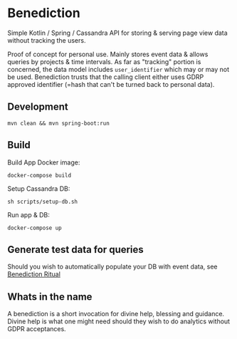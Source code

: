 # Benediction

Simple Kotlin / Spring / Cassandra API for storing & serving page view data without tracking the users.

Proof of concept for personal use. Mainly stores event data & allows queries by projects & time intervals. As far as "tracking" portion is concerned, the data model includes `user_identifier` which may or may not be used. Benediction trusts that the calling client either uses GDRP approved identifier (=hash that can't be turned back to personal data).

## Development

`mvn clean && mvn spring-boot:run`

## Build

Build App Docker image:

`docker-compose build`

Setup Cassandra DB:

`sh scripts/setup-db.sh`

Run app & DB:

`docker-compose up`

## Generate test data for queries

Should you wish to automatically populate your DB with event data, see [Benediction Ritual](https://github.com/stscoundrel/benediction-ritual)

## Whats in the name

A benediction is a short invocation for divine help, blessing and guidance. Divine help is what one might need should they wish to do analytics without GDPR acceptances.
